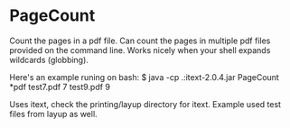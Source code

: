 PageCount
=========
Count the pages in a pdf file. Can count the pages in multiple pdf files
provided on the command line. Works nicely when your shell expands
wildcards (globbing).

Here's an example runing on bash:
   $ java -cp .:itext-2.0.4.jar PageCount *pdf
   test7.pdf 7
   test9.pdf 9

Uses itext, check the printing/layup directory for itext. Example used test
files from layup as well.

